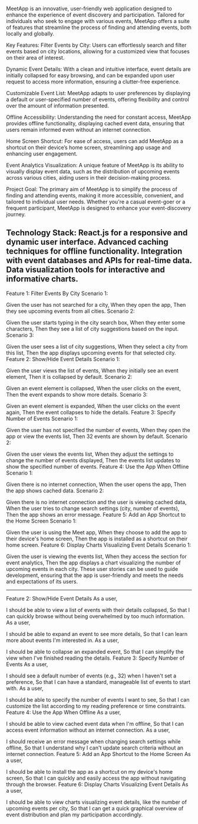 
MeetApp is an innovative, user-friendly web application designed to enhance the experience of event discovery and participation. Tailored for individuals who seek to engage with various events, MeetApp offers a suite of features that streamline the process of finding and attending events, both locally and globally.

Key Features:
Filter Events by City: Users can effortlessly search and filter events based on city locations, allowing for a customized view that focuses on their area of interest.

Dynamic Event Details: With a clean and intuitive interface, event details are initially collapsed for easy browsing, and can be expanded upon user request to access more information, ensuring a clutter-free experience.

Customizable Event List: MeetApp adapts to user preferences by displaying a default or user-specified number of events, offering flexibility and control over the amount of information presented.

Offline Accessibility: Understanding the need for constant access, MeetApp provides offline functionality, displaying cached event data, ensuring that users remain informed even without an internet connection.

Home Screen Shortcut: For ease of access, users can add MeetApp as a shortcut on their device’s home screen, streamlining app usage and enhancing user engagement.

Event Analytics Visualization: A unique feature of MeetApp is its ability to visually display event data, such as the distribution of upcoming events across various cities, aiding users in their decision-making process.

Project Goal:
The primary aim of MeetApp is to simplify the process of finding and attending events, making it more accessible, convenient, and tailored to individual user needs. Whether you're a casual event-goer or a frequent participant, MeetApp is designed to enhance your event-discovery journey.

Technology Stack:
React.js for a responsive and dynamic user interface.
Advanced caching techniques for offline functionality.
Integration with event databases and APIs for real-time data.
Data visualization tools for interactive and informative charts.
-------------------------------------------------------------------------------------------------------

Feature 1: Filter Events By City
Scenario 1:

Given the user has not searched for a city,
When they open the app,
Then they see upcoming events from all cities.
Scenario 2:

Given the user starts typing in the city search box,
When they enter some characters,
Then they see a list of city suggestions based on the input.
Scenario 3:

Given the user sees a list of city suggestions,
When they select a city from this list,
Then the app displays upcoming events for that selected city.
Feature 2: Show/Hide Event Details
Scenario 1:

Given the user views the list of events,
When they initially see an event element,
Then it is collapsed by default.
Scenario 2:

Given an event element is collapsed,
When the user clicks on the event,
Then the event expands to show more details.
Scenario 3:

Given an event element is expanded,
When the user clicks on the event again,
Then the event collapses to hide the details.
Feature 3: Specify Number of Events
Scenario 1:

Given the user has not specified the number of events,
When they open the app or view the events list,
Then 32 events are shown by default.
Scenario 2:

Given the user views the events list,
When they adjust the settings to change the number of events displayed,
Then the events list updates to show the specified number of events.
Feature 4: Use the App When Offline
Scenario 1:

Given there is no internet connection,
When the user opens the app,
Then the app shows cached data.
Scenario 2:

Given there is no internet connection and the user is viewing cached data,
When the user tries to change search settings (city, number of events),
Then the app shows an error message.
Feature 5: Add an App Shortcut to the Home Screen
Scenario 1:

Given the user is using the Meet app,
When they choose to add the app to their device's home screen,
Then the app is installed as a shortcut on their home screen.
Feature 6: Display Charts Visualizing Event Details
Scenario 1:

Given the user is viewing the events list,
When they access the section for event analytics,
Then the app displays a chart visualizing the number of upcoming events in each city.
These user stories can be used to guide development, ensuring that the app is user-friendly and meets the needs and expectations of its users.

-----------------------------------------------------------------------------------------------------
Feature 2: Show/Hide Event Details
As a user,

I should be able to view a list of events with their details collapsed,
So that I can quickly browse without being overwhelmed by too much information.
As a user,

I should be able to expand an event to see more details,
So that I can learn more about events I'm interested in.
As a user,

I should be able to collapse an expanded event,
So that I can simplify the view when I've finished reading the details.
Feature 3: Specify Number of Events
As a user,

I should see a default number of events (e.g., 32) when I haven't set a preference,
So that I can have a standard, manageable list of events to start with.
As a user,

I should be able to specify the number of events I want to see,
So that I can customize the list according to my reading preference or time constraints.
Feature 4: Use the App When Offline
As a user,

I should be able to view cached event data when I'm offline,
So that I can access event information without an internet connection.
As a user,

I should receive an error message when changing search settings while offline,
So that I understand why I can't update search criteria without an internet connection.
Feature 5: Add an App Shortcut to the Home Screen
As a user,

I should be able to install the app as a shortcut on my device's home screen,
So that I can quickly and easily access the app without navigating through the browser.
Feature 6: Display Charts Visualizing Event Details
As a user,

I should be able to view charts visualizing event details, like the number of upcoming events per city,
So that I can get a quick graphical overview of event distribution and plan my participation accordingly.


